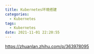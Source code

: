 ```yaml
---
title: Kubernetes环境搭建
categories:
  - Kubernetes
tags:
  - Kubernetes
date: 2021-11-01 22:20:55
---
```


https://zhuanlan.zhihu.com/p/363978095
